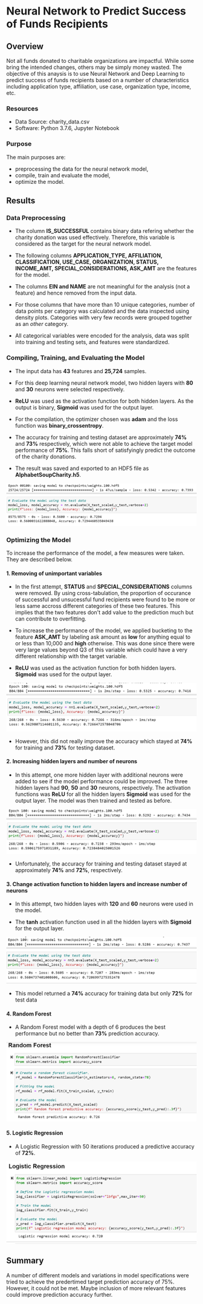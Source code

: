 # Neural Network to Predict Success of Funds Recipients

## Overview

Not all funds donated to charitable organizations are impactful. While some bring the intended changes, others may be simply money wasted. The objective of this anaysis is to use Neural Network and Deep Learning to predict success of funds recipients based on a number of characteristics including application type, affiliation, use case, organization type, income, etc.

### Resources

- Data Source: charity_data.csv
- Software: Python 3.7.6, Jupyter Notebook

### Purpose

The main purposes are:

- preprocessing the data for the neural network model,
- compile, train and evaluate the model,
- optimize the model.

## Results

### Data Preprocessing

- The column **IS_SUCCESSFUL** contains binary data refering whether the charity donation was used effectively. Therefore, this variable is considered as the target for the neural network model.

- The following columns **APPLICATION_TYPE, AFFILIATION, CLASSIFICATION, USE_CASE, ORGANIZATION, STATUS, INCOME_AMT, SPECIAL_CONSIDERATIONS, ASK_AMT** are the features for the model.

- The columns **EIN and NAME** are not meaningful for the analysis (not a feature) and hence removed from the input data.

- For those columns that have more than 10 unique categories, number of data points per category was calculated and the data inspected using density plots. Categories with very few records were grouped together as an _other_ category.

- All categorical variables were encoded for the analysis, data was split into training and testing sets, and features were standardized.

### Compiling, Training, and Evaluating the Model

- The input data has **43** features and **25,724** samples.

- For this deep learning neural network model, two hidden layers with **80** and **30** neurons were selected respectively.

- **ReLU** was used as the activation function for both hidden layers. As the output is binary, **Sigmoid** was used for the output layer.

- For the compilation, the optimizer chosen was **adam** and the loss function was **binary_crossentropy**.

- The accuracy for training and testing dataset are approximately **74%** and **73%** respectively, which were not able to achieve the target model performance of **75%**. This falls short of satisfyingly predict the outcome of the charity donations.

- The result was saved and exported to an HDF5 file as **AlphabetSoupCharity.h5**.


![Accuracy](https://github.com/Nusratnimme/Neural_Network_Charity_Analysis/blob/main/Images/Accuracy.png)

### Optimizing the Model

To increase the performance of the model, a few measures were taken. They are described below.

#### 1. Removing of unimportant variables

- In the first attempt, **STATUS** and **SPECIAL_CONSIDERATIONS** columns were removed. By using cross-tabulation, the proportion of occurance of successful and unsucessful fund recipients were found to be more or less same accross different categories of these two features. This implies that the two features don't add value to the prediction much but can contribute to overfitting.

- To increase the performance of the model, we applied bucketing to the feature **ASK_AMT** by labeling ask amount as **low** for anything equal to or less than 10,000 and **high** otherwise. This was done since there were very large values beyond Q3 of this variable which could have a very different relationship with the target variable.

- **ReLU** was used as the activation function for both hidden layers. **Sigmoid** was used for the output layer.


![Accuracy1](https://github.com/Nusratnimme/Neural_Network_Charity_Analysis/blob/main/Images/Accuracy1.png)

- However, this did not really improve the accuracy which stayed at **74%** for training and **73%** for testing dataset.


#### 2. Increasing hidden layers and number of neurons

- In this attempt, one more hidden layer with additional neurons were added to see if the model performance could be improved. The three hidden layers had **90**, **50** and **30** neurons, respectively. The activation functions was **ReLU** for all the hidden layers **Sigmoid** was used for the output layer. The model was then trained and tested as before.


![Accuracy2](https://github.com/Nusratnimme/Neural_Network_Charity_Analysis/blob/main/Images/Accuracy2.png)

- Unfortunately, the accuracy for training and testing dataset stayed at approximately **74%** and **72%**, respectively.


#### 3. Change activation function to hidden layers and increase number of neurons

- In this attempt, two hidden layes with **120** and **60** neurons were used in the model. 

- The **tanh** activation function used in all the hidden layers with **Sigmoid** for the output layer.


![Accuracy3](https://github.com/Nusratnimme/Neural_Network_Charity_Analysis/blob/main/Images/Accuracy3.png)

- This model returned a **74%** accuracy for training data but only **72%** for test data


#### 4. Random Forest

- A Random Forest model with a depth of 6 produces the best performance but no better than **73%** prediction accuracy.


![RandomForestAccuracy](https://github.com/Nusratnimme/Neural_Network_Charity_Analysis/blob/main/Images/RandomForestAccuracy.png)


#### 5. Logistic Regression

- A Logistic Regression with 50 iterations produced a predictive accuracy of **72%**. 


![LogisticRegressionAccuracy](https://github.com/Nusratnimme/Neural_Network_Charity_Analysis/blob/main/Images/LogisticRegressionAccuracy.png)


## Summary

A number of different models and variations in model specifications were tried to achieve the predertimed target prediction accuracy of 75%. However, it could not be met. Maybe inclusion of more relevant features could improve prediction accuracy further.
